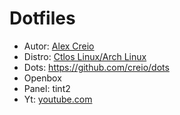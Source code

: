 # Dotfiles

 - Autor: [Alex Creio](https://cvc.hashbase.io/)
 - Distro: [Ctlos Linux/Arch Linux](https://ctlos.github.io/)
 - Dots: https://github.com/creio/dots
 - Openbox
 - Panel: tint2
 - Yt: [youtube.com](https://www.youtube.com/channel/UCPCp_ZnMKEwYdnA_YfOZrZg)
